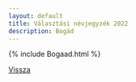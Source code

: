```yaml
---
layout: default
title: Választási névjegyzék 2022
description: Bogád
---
```


{% include Bogaad.html %}

[Vissza](./)